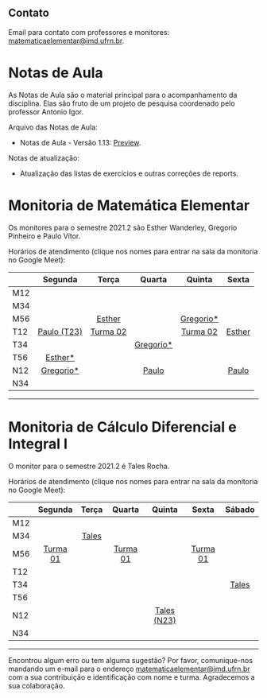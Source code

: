<!-- # Informações Gerais
As informações sobre a oferta da disciplina no período 2020.2 podem ser lidas no [Plano de Curso](https://drive.google.com/file/d/1P5gzhI-wrO_lZKLjTi2-reVs7j3ia8bb/view?usp=sharing). Uma live de dúvidas sobre esse plano pode ser assistida [aqui](https://drive.google.com/drive/folders/1H70yHhUw56rLBTXCzbOfJ-ODy1v9OkPd?usp=sharing). -->

## Contato
Email para contato com professores e monitores: [matematicaelementar@imd.ufrn.br](mailto:matematicaelementar@imd.ufrn.br).

# Notas de Aula
As Notas de Aula são o material principal para o acompanhamento da disciplina. Elas são fruto de um projeto de pesquisa coordenado pelo professor Antonio Igor.

Arquivo das Notas de Aula:
- Notas de Aula - Versão 1.13: [Preview](materiais/notas-de-aula-v1.14.pdf).

Notas de atualização:
- Atualização das listas de exercícios e outras correções de reports.

<!-- # Slides
Arquivos dos slides usados em aula:
- [ME01 - Conjuntos](materiais/ME01%20-%20Conjuntos.pdf)
- [ME02 - Conjuntos Numéricos e Potenciação](materiais/ME02%20-%20Conjuntos%20Numéricos%20e%20Potenciação.pdf)
- [ME03 - Equações e Inequações](materiais/ME03%20-%20Equações%20e%20Inequações.pdf)
- [ME04 - Princípio da Indução Finita](materiais/ME04%20-%20Princípio%20da%20Indução%20Finita.pdf)
- [ME05 - Funções](materiais/ME05%20-%20Funções.pdf)
- [ME06 - Progressões](materiais/ME06%20-%20Progressões.pdf)
- [ME07 - Funções Reais e Gráficos](materiais/ME07%20-%20Funções%20Reais%20e%20Gráficos.pdf)
- [ME08 - Funções Polinomiais](materiais/ME08%20-%20Funções%20Polinomiais.pdf)
- [ME09 - Funções Exponenciais e Logarítmicas](materiais/ME09%20-%20Funções%20Exponenciais%20e%20Logarítmicas.pdf)
- [ME10 - Funções Trigonométricas](materiais/ME10%20-%20Funções%20Trigonométricas.pdf) -->


# Monitoria de Matemática Elementar
Os monitores para o semestre 2021.2 são Esther Wanderley, Gregorio Pinheiro e Paulo Vítor.

Horários de atendimento (clique nos nomes para entrar na sala da monitoria no Google Meet):

|     | Segunda |   Terça  | Quarta |  Quinta  |   Sexta  |
|-----|:-------:|:--------:|:------:|:--------:|:--------:|
| M12 |         |          |        |          |          |
| M34 |         |          |        |          |          |
| M56 |         |[Esther](http://meet.google.com/wpo-qojn-pdf)|        |[Gregorio*](http://meet.google.com/skq-gzzk-ygy)|          |
| T12 |[Paulo (T23)](http://meet.google.com/gpi-tyhc-cjd)|[Turma 02](http://meet.google.com/skq-gzzk-ygy)|        |[Turma 02](http://meet.google.com/skq-gzzk-ygy)|[Esther](http://meet.google.com/rye-kaju-gyx)|
| T34 |         |          |[Gregorio*](http://meet.google.com/skq-gzzk-ygy)|          |          |
| T56 |[Esther*](http://meet.google.com/skq-gzzk-ygy)|          |        |          |          |
| N12 |[Gregorio*](http://meet.google.com/skq-gzzk-ygy)|          |[Paulo](http://meet.google.com/pqw-qwqh-erx)|          |[Paulo](http://meet.google.com/pqw-qwqh-erx)|
| N34 |         |          |        |          |          |

---

# Monitoria de Cálculo Diferencial e Integral I
O monitor para o semestre 2021.2 é Tales Rocha.

Horários de atendimento (clique nos nomes para entrar na sala da monitoria no Google Meet):

|     | Segunda |   Terça  | Quarta |  Quinta  |   Sexta  |   Sábado |
|-----|:-------:|:--------:|:------:|:--------:|:--------:|:--------:|
| M12 |         |          |        |          |          |          |
| M34 |         |[Tales](http://meet.google.com/zcd-uayo-dbw)|        |          |          |          |
| M56 |[Turma 01](http://meet.google.com/anh-jbbg-tps)|          |[Turma 01](http://meet.google.com/anh-jbbg-tps)|          |[Turma 01](http://meet.google.com/anh-jbbg-tps)|          |
| T12 |         |          |        |          |          |          |
| T34 |         |          |        |          |          |[Tales](http://meet.google.com/zcd-uayo-dbw)|
| T56 |         |          |        |          |          |          |
| N12 |         |          |        |[Tales (N23)](http://meet.google.com/zcd-uayo-dbw)|          |          |
| N34 |         |          |        |          |          |          |

---
Encontrou algum erro ou tem alguma sugestão? Por favor, comunique-nos mandando um e-mail para o endereço [matematicaelementar@imd.ufrn.br](mailto:matematicaelementar@imd.ufrn.br) com a sua contribuição e identificação com nome e turma. Agradecemos a sua colaboração.
